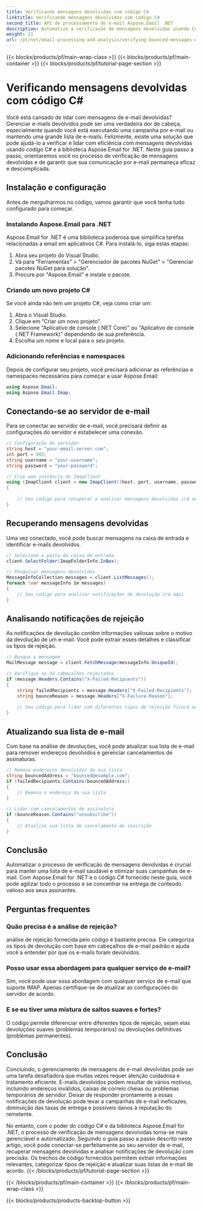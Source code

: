 ```yaml
---
title: Verificando mensagens devolvidas com código C#
linktitle: Verificando mensagens devolvidas com código C#
second_title: API de processamento de e-mail Aspose.Email .NET
description: Automatize a verificação de mensagens devolvidas usando C# e Aspose.Email para .NET. Gerencie listas de e-mail sem esforço e melhore a eficácia da campanha.
weight: 11
url: /pt/net/email-processing-and-analysis/verifying-bounced-messages-with-csharp-code/
---
```


{{< blocks/products/pf/main-wrap-class >}}
{{< blocks/products/pf/main-container >}}
{{< blocks/products/pf/tutorial-page-section >}}

# Verificando mensagens devolvidas com código C#


Você está cansado de lidar com mensagens de e-mail devolvidas? Gerenciar e-mails devolvidos pode ser uma verdadeira dor de cabeça, especialmente quando você está executando uma campanha por e-mail ou mantendo uma grande lista de e-mails. Felizmente, existe uma solução que pode ajudá-lo a verificar e lidar com eficiência com mensagens devolvidas usando código C# e a biblioteca Aspose.Email for .NET. Neste guia passo a passo, orientaremos você no processo de verificação de mensagens devolvidas e de garantir que sua comunicação por e-mail permaneça eficaz e descomplicada.

## Instalação e configuração

Antes de mergulharmos no código, vamos garantir que você tenha tudo configurado para começar.

### Instalando Aspose.Email para .NET

Aspose.Email for .NET é uma biblioteca poderosa que simplifica tarefas relacionadas a email em aplicativos C#. Para instalá-lo, siga estas etapas:

1. Abra seu projeto do Visual Studio.
2. Vá para "Ferramentas" > "Gerenciador de pacotes NuGet" > "Gerenciar pacotes NuGet para solução".
3. Procure por "Aspose.Email" e instale o pacote.

### Criando um novo projeto C#

Se você ainda não tem um projeto C#, veja como criar um:

1. Abra o Visual Studio.
2. Clique em “Criar um novo projeto”.
3. Selecione "Aplicativo de console (.NET Core)" ou "Aplicativo de console (.NET Framework)" dependendo de sua preferência.
4. Escolha um nome e local para o seu projeto.

### Adicionando referências e namespaces

Depois de configurar seu projeto, você precisará adicionar as referências e namespaces necessários para começar a usar Aspose.Email:

```csharp
using Aspose.Email;
using Aspose.Email.Imap;

```

## Conectando-se ao servidor de e-mail

Para se conectar ao servidor de e-mail, você precisará definir as configurações do servidor e estabelecer uma conexão.

```csharp
// Configuração do servidor
string host = "your-email-server.com";
int port = 993;
string username = "your-username";
string password = "your-password";

// Crie uma instância do ImapClient
using (ImapClient client = new ImapClient((host, port, username, password))
{
   
    // Seu código para recuperar e analisar mensagens devolvidas irá aqui
}
```

## Recuperando mensagens devolvidas

Uma vez conectado, você pode buscar mensagens na caixa de entrada e identificar e-mails devolvidos.

```csharp
// Selecione a pasta da caixa de entrada
client.SelectFolder(ImapFolderInfo.InBox);

// Pesquisar mensagens devolvidas
MessageInfoCollection messages = client.ListMessages();
foreach (var messageInfo in messages)
{
    // Seu código para analisar notificações de devolução irá aqui
}
```

## Analisando notificações de rejeição

As notificações de devolução contêm informações valiosas sobre o motivo da devolução de um e-mail. Você pode extrair esses detalhes e classificar os tipos de rejeição.

```csharp
// Busque a mensagem
MailMessage message = client.FetchMessage(messageInfo.UniqueId);

// Verifique se há cabeçalhos rejeitados
if (message.Headers.Contains("X-Failed-Recipients"))
{
    string failedRecipients = message.Headers["X-Failed-Recipients"];
    string bounceReason = message.Headers["X-Failure-Reason"];
    
    // Seu código para lidar com diferentes tipos de rejeição ficará aqui
}
```

## Atualizando sua lista de e-mail

Com base na análise de devoluções, você pode atualizar sua lista de e-mail para remover endereços devolvidos e gerenciar cancelamentos de assinaturas.

```csharp
// Remova endereços devolvidos da sua lista
string bouncedAddress = "bounced@example.com";
if (failedRecipients.Contains(bouncedAddress))
{
    // Remova o endereço da sua lista
}

// Lidar com cancelamentos de assinatura
if (bounceReason.Contains("unsubscribe"))
{
    // Atualize sua lista de cancelamento de inscrição
}
```

## Conclusão

Automatizar o processo de verificação de mensagens devolvidas é crucial para manter uma lista de e-mail saudável e otimizar suas campanhas de e-mail. Com Aspose.Email for .NET e o código C# fornecido neste guia, você pode agilizar todo o processo e se concentrar na entrega de conteúdo valioso aos seus assinantes.

## Perguntas frequentes

### Quão precisa é a análise de rejeição?

análise de rejeição fornecida pelo código é bastante precisa. Ele categoriza os tipos de devolução com base em cabeçalhos de e-mail padrão e ajuda você a entender por que os e-mails foram devolvidos.

### Posso usar essa abordagem para qualquer serviço de e-mail?

Sim, você pode usar essa abordagem com qualquer serviço de e-mail que suporte IMAP. Apenas certifique-se de atualizar as configurações do servidor de acordo.

### E se eu tiver uma mistura de saltos suaves e fortes?

O código permite diferenciar entre diferentes tipos de rejeição, sejam elas devoluções suaves (problemas temporários) ou devoluções definitivas (problemas permanentes).

## Conclusão

Concluindo, o gerenciamento de mensagens de e-mail devolvidas pode ser uma tarefa desafiadora que muitas vezes requer atenção cuidadosa e tratamento eficiente. E-mails devolvidos podem resultar de vários motivos, incluindo endereços inválidos, caixas de correio cheias ou problemas temporários de servidor. Deixar de responder prontamente a essas notificações de devolução pode levar a campanhas de e-mail ineficazes, diminuição das taxas de entrega e possíveis danos à reputação do remetente.

No entanto, com o poder do código C# e da biblioteca Aspose.Email for .NET, o processo de verificação de mensagens devolvidas torna-se mais gerenciável e automatizado. Seguindo o guia passo a passo descrito neste artigo, você pode conectar-se perfeitamente ao seu servidor de e-mail, recuperar mensagens devolvidas e analisar notificações de devolução com precisão. Os trechos de código fornecidos permitem extrair informações relevantes, categorizar tipos de rejeição e atualizar suas listas de e-mail de acordo.
{{< /blocks/products/pf/tutorial-page-section >}}

{{< /blocks/products/pf/main-container >}}
{{< /blocks/products/pf/main-wrap-class >}}

{{< blocks/products/products-backtop-button >}}

